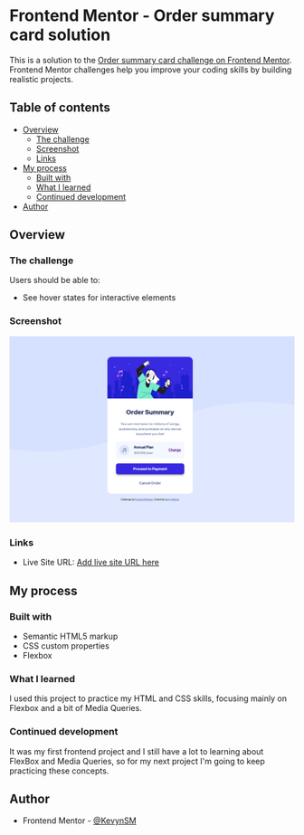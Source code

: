 # Frontend Mentor - Order summary card solution

This is a solution to the [Order summary card challenge on Frontend Mentor](https://www.frontendmentor.io/challenges/order-summary-component-QlPmajDUj). Frontend Mentor challenges help you improve your coding skills by building realistic projects. 

## Table of contents

- [Overview](#overview)
  - [The challenge](#the-challenge)
  - [Screenshot](#screenshot)
  - [Links](#links)
- [My process](#my-process)
  - [Built with](#built-with)
  - [What I learned](#what-i-learned)
  - [Continued development](#continued-development)  
- [Author](#author)


## Overview

### The challenge

Users should be able to:

- See hover states for interactive elements

### Screenshot

![](images/solution.png)

### Links

- Live Site URL: [Add live site URL here](https://your-live-site-url.com)

## My process

### Built with

- Semantic HTML5 markup
- CSS custom properties
- Flexbox

### What I learned

I used this project to practice my HTML and CSS skills, focusing mainly on Flexbox and a bit of Media Queries. 

### Continued development

It was my first frontend project and I still have a lot to learning about FlexBox and Media Queries, so for my next project I'm going to keep practicing these concepts.

## Author

- Frontend Mentor - [@KevynSM](https://www.frontendmentor.io/profile/KevynSM)


